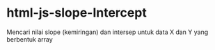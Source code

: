 # html-js-slope-Intercept
Mencari nilai slope (kemiringan) dan intersep untuk data X dan Y yang berbentuk array 
